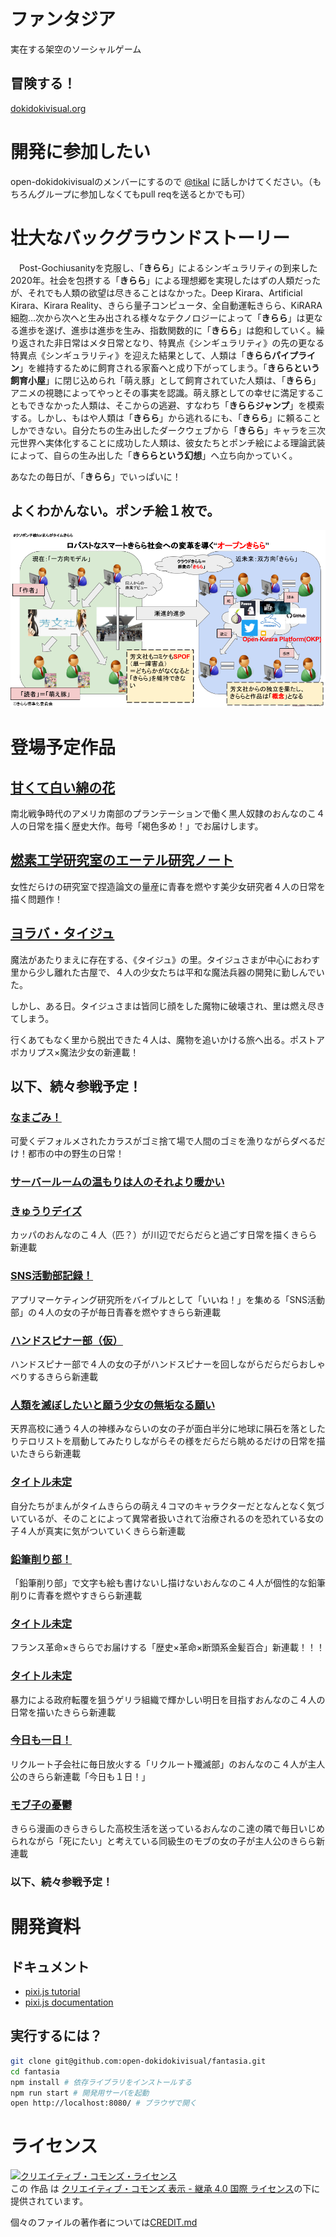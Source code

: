 # ファンタジア
実在する架空のソーシャルゲーム

## 冒険する！

[dokidokivisual.org](http://dokidokivisual.org/)

# 開発に参加したい

open-dokidokivisualのメンバーにするので [@tikal](https://twitter.com/tikal) に話しかけてください。（もちろんグループに参加しなくてもpull reqを送るとかでも可）

# 壮大なバックグラウンドストーリー

<span>&emsp;</span>Post-Gochiusanityを克服し、「**きらら**」によるシンギュラリティの到来した2020年。社会を包摂する「**きらら**」による理想郷を実現したはずの人類だったが、それでも人類の欲望は尽きることはなかった。Deep Kirara、Artificial Kirara、Kirara Reality、きらら量子コンピュータ、全自動運転きらら、KiRARA細胞…次から次へと生み出される様々なテクノロジーによって「**きらら**」は更なる進歩を遂げ、進歩は進歩を生み、指数関数的に「**きらら**」は飽和していく。繰り返された非日常はメタ日常となり、特異点《シンギュラリティ》の先の更なる特異点《シンギュラリティ》を迎えた結果として、人類は「**きららパイプライン**」を維持するために飼育される家畜へと成り下がってしまう。「**きららという飼育小屋**」に閉じ込められ「萌え豚」として飼育されていた人類は、「**きらら**」アニメの視聴によってやっとその事実を認識。萌え豚としての幸せに満足することもできなかった人類は、そこからの逃避、すなわち「**きららジャンプ**」を模索する。しかし、もはや人類は「**きらら**」から逃れるにも、「**きらら**」に頼ることしかできない。自分たちの生み出したダークウェブから「**きらら**」キャラを三次元世界へ実体化することに成功した人類は、彼女たちとポンチ絵による理論武装によって、自らの生み出した「**きららという幻想**」へ立ち向かっていく。

あなたの毎日が、「**きらら**」でいっぱいに！

## よくわかんない。ポンチ絵１枚で。

[![](./image.png)](https://docs.google.com/presentation/d/124Xwcyl0AbXDc6xXPQX2OJ0flfriOLStmVDNAGUJgFE/edit#slide=id.g22c6eadebd_1312_30)

# 登場予定作品

## [甘くて白い綿の花](https://twitter.com/tikal/status/867053860019253248)

南北戦争時代のアメリカ南部のプランテーションで働く黒人奴隷のおんなのこ４人の日常を描く歴史大作。毎号「褐色多め！」でお届けします。

## [燃素工学研究室のエーテル研究ノート](https://twitter.com/tikal/status/917382944976658433)

女性だらけの研究室で捏造論文の量産に青春を燃やす美少女研究者４人の日常を描く問題作！

## [ヨラバ・タイジュ](https://github.com/YorabaTaiju/Novel)

魔法があたりまえに存在する、《タイジュ》の里。タイジュさまが中心におわす里から少し離れた古屋で、４人の少女たちは平和な魔法兵器の開発に勤しんでいた。

しかし、ある日。タイジュさまは皆同じ顔をした魔物に破壊され、里は燃え尽きてしまう。

行くあてもなく里から脱出できた４人は、魔物を追いかける旅へ出る。ポストアポカリプス×魔法少女の新連載！

## 以下、続々参戦予定！

### [なまごみ！](https://twitter.com/tikal/status/927756412175790080)

可愛くデフォルメされたカラスがゴミ捨て場で人間のゴミを漁りながらダベるだけ！都市の中の野生の日常！

### [サーバールームの温もりは人のそれより暖かい](https://twitter.com/tikal/status/890467044335927297)

### [きゅうりデイズ](https://twitter.com/tikal/status/887628155476877312)

カッパのおんなのこ４人（匹？）が川辺でだらだらと過ごす日常を描くきらら新連載

### [SNS活動部記録！](https://twitter.com/tikal/status/885559787244486656)

アプリマーケティング研究所をバイブルとして「いいね！」を集める「SNS活動部」の４人の女の子が毎日青春を燃やすきらら新連載

### [ハンドスピナー部（仮）](https://twitter.com/tikal/status/885559787244486656)

ハンドスピナー部で４人の女の子がハンドスピナーを回しながらだらだらおしゃべりするきらら新連載

### [人類を滅ぼしたいと願う少女の無垢なる願い](https://twitter.com/tikal/status/882561449180053504)

天界高校に通う４人の神様みならいの女の子が面白半分に地球に隕石を落としたりテロリストを扇動してみたりしながらその様をだらだら眺めるだけの日常を描いたきらら新連載

### [タイトル未定](https://twitter.com/tikal/status/882280306262237184)

自分たちがまんがタイムきららの萌え４コマのキャラクターだとなんとなく気づいているが、そのことによって異常者扱いされて治療されるのを恐れている女の子４人が真実に気がついていくきらら新連載

### [鉛筆削り部！](https://twitter.com/tikal/status/869683779304013826)

「鉛筆削り部」で文字も絵も書けないし描けないおんなのこ４人が個性的な鉛筆削りに青春を燃やすきらら新連載

### [タイトル未定](https://twitter.com/tikal/status/869487414183514112)

フランス革命×きららでお届けする「歴史×革命×断頭系金髪百合」新連載！！！

### [タイトル未定](https://twitter.com/tikal/status/869485238010781697)

暴力による政府転覆を狙うゲリラ組織で輝かしい明日を目指すおんなのこ４人の日常を描いたきらら新連載

### [今日も一日！](https://twitter.com/tikal/status/867321122433286148)

リクルート子会社に毎日放火する「リクルート殲滅部」のおんなのこ４人が主人公のきらら新連載「今日も１日！」

### [モブ子の憂鬱](https://twitter.com/tikal/status/862313271847657472)

きらら漫画のきらきらした高校生活を送っているおんなのこ達の隣で毎日いじめられながら「死にたい」と考えている同級生のモブの女の子が主人公のきらら新連載

### 以下、続々参戦予定！

# 開発資料

## ドキュメント

 - [pixi.js tutorial](https://github.com/kittykatattack/learningPixi)
 - [pixi.js documentation](http://pixijs.download/dev/docs/index.html)

## 実行するには？

```bash
git clone git@github.com:open-dokidokivisual/fantasia.git
cd fantasia
npm install # 依存ライブラリをインストールする
npm run start # 開発用サーバを起動
open http://localhost:8080/ # ブラウザで開く
```

# ライセンス

<a rel="license" href="http://creativecommons.org/licenses/by-sa/4.0/"><img alt="クリエイティブ・コモンズ・ライセンス" style="border-width:0" src="https://i.creativecommons.org/l/by-sa/4.0/88x31.png" /></a><br />この 作品 は <a rel="license" href="http://creativecommons.org/licenses/by-sa/4.0/">クリエイティブ・コモンズ 表示 - 継承 4.0 国際 ライセンス</a>の下に提供されています。

個々のファイルの著作者については[CREDIT.md](CREDIT.md)